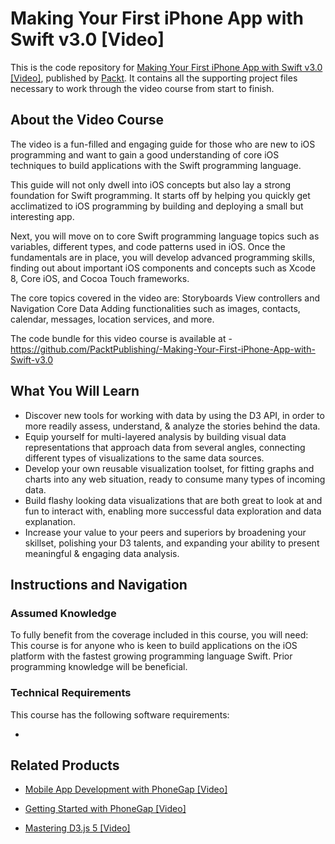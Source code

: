 


# Making Your First iPhone App with Swift v3.0 [Video]
This is the code repository for [Making Your First iPhone App with Swift v3.0 [Video]](https://www.packtpub.com/application-development/making-your-first-iphone-app-swift-v30-video?utm_source=github&utm_medium=repository&utm_campaign=9781787129276), published by [Packt](https://www.packtpub.com/?utm_source=github). It contains all the supporting project files necessary to work through the video course from start to finish.
## About the Video Course
The video is a fun-filled and engaging guide for those who are new to iOS programming and want to gain a good understanding of core iOS techniques to build applications with the Swift programming language.

This guide will not only dwell into iOS concepts but also lay a strong foundation for Swift programming. It starts off by helping you quickly get acclimatized to iOS programming by building and deploying a small but interesting app.

Next, you will move on to core Swift programming language topics such as variables, different types, and code patterns used in iOS. Once the fundamentals are in place, you will develop advanced programming skills, finding out about important iOS components and concepts such as Xcode 8, Core iOS, and Cocoa Touch frameworks.

The core topics covered in the video are: Storyboards View controllers and Navigation Core Data Adding functionalities such as images, contacts, calendar, messages, location services, and more.

The code bundle for this video course is available at - https://github.com/PacktPublishing/-Making-Your-First-iPhone-App-with-Swift-v3.0

<H2>What You Will Learn</H2>
<DIV class=book-info-will-learn-text>
<UL>
<LI>Discover new tools for working with data by using the D3 API, in order to more readily assess, understand, &amp; analyze the stories behind the data. 
<LI>Equip yourself for multi-layered analysis by building visual data representations that approach data from several angles, connecting different types of visualizations to the same data sources. 
<LI>Develop your own reusable visualization toolset, for fitting graphs and charts into any web situation, ready to consume many types of incoming data. 
<LI>Build flashy looking data visualizations that are both great to look at and fun to interact with, enabling more successful data exploration and data explanation. 
<LI>Increase your value to your peers and superiors by broadening your skillset, polishing your D3 talents, and expanding your ability to present meaningful &amp; engaging data analysis. </LI></UL></DIV>

## Instructions and Navigation
### Assumed Knowledge
To fully benefit from the coverage included in this course, you will need:<br/>
This course is for anyone who is keen to build applications on the iOS platform with the fastest growing programming language Swift. Prior programming knowledge will be beneficial.
### Technical Requirements
This course has the following software requirements:<br/>

-

## Related Products
* [Mobile App Development with PhoneGap [Video]](https://www.packtpub.com/application-development/mobile-app-development-phonegap-video?utm_source=github&utm_medium=repository&utm_campaign=9781788470698)

* [Getting Started with PhoneGap [Video]](https://www.packtpub.com/application-development/getting-started-phonegap-video?utm_source=github&utm_medium=repository&utm_campaign=9781785286094)

* [Mastering D3.js 5 [Video]](https://www.packtpub.com/big-data-and-business-intelligence/mastering-d3js-5-video?utm_source=github&utm_medium=repository&utm_campaign=9781789951332)

